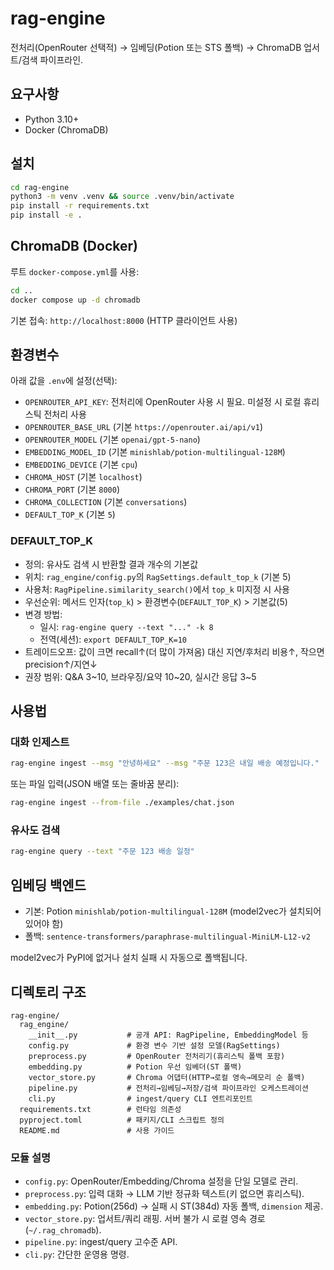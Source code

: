 # rag-engine

전처리(OpenRouter 선택적) → 임베딩(Potion 또는 STS 폴백) → ChromaDB 업서트/검색 파이프라인.

## 요구사항

- Python 3.10+
- Docker (ChromaDB)

## 설치

```bash
cd rag-engine
python3 -m venv .venv && source .venv/bin/activate
pip install -r requirements.txt
pip install -e .
```

## ChromaDB (Docker)

루트 `docker-compose.yml`를 사용:

```bash
cd ..
docker compose up -d chromadb
```

기본 접속: `http://localhost:8000` (HTTP 클라이언트 사용)

## 환경변수

아래 값을 `.env`에 설정(선택):

- `OPENROUTER_API_KEY`: 전처리에 OpenRouter 사용 시 필요. 미설정 시 로컬 휴리스틱 전처리 사용
- `OPENROUTER_BASE_URL` (기본 `https://openrouter.ai/api/v1`)
- `OPENROUTER_MODEL` (기본 `openai/gpt-5-nano`)
- `EMBEDDING_MODEL_ID` (기본 `minishlab/potion-multilingual-128M`)
- `EMBEDDING_DEVICE` (기본 `cpu`)
- `CHROMA_HOST` (기본 `localhost`)
- `CHROMA_PORT` (기본 `8000`)
- `CHROMA_COLLECTION` (기본 `conversations`)
- `DEFAULT_TOP_K` (기본 `5`)

### DEFAULT_TOP_K

- 정의: 유사도 검색 시 반환할 결과 개수의 기본값
- 위치: `rag_engine/config.py`의 `RagSettings.default_top_k` (기본 5)
- 사용처: `RagPipeline.similarity_search()`에서 `top_k` 미지정 시 사용
- 우선순위: 메서드 인자(`top_k`) > 환경변수(`DEFAULT_TOP_K`) > 기본값(5)
- 변경 방법:
  - 일시: `rag-engine query --text "..." -k 8`
  - 전역(세션): `export DEFAULT_TOP_K=10`
- 트레이드오프: 값이 크면 recall↑(더 많이 가져옴) 대신 지연/후처리 비용↑, 작으면 precision↑/지연↓
- 권장 범위: Q&A 3~10, 브라우징/요약 10~20, 실시간 응답 3~5

## 사용법

### 대화 인제스트

```bash
rag-engine ingest --msg "안녕하세요" --msg "주문 123은 내일 배송 예정입니다."
```

또는 파일 입력(JSON 배열 또는 줄바꿈 분리):

```bash
rag-engine ingest --from-file ./examples/chat.json
```

### 유사도 검색

```bash
rag-engine query --text "주문 123 배송 일정"
```

## 임베딩 백엔드

- 기본: Potion `minishlab/potion-multilingual-128M` (model2vec가 설치되어 있어야 함)
- 폴백: `sentence-transformers/paraphrase-multilingual-MiniLM-L12-v2`

model2vec가 PyPI에 없거나 설치 실패 시 자동으로 폴백됩니다.

## 디렉토리 구조

```
rag-engine/
  rag_engine/
    __init__.py           # 공개 API: RagPipeline, EmbeddingModel 등
    config.py             # 환경 변수 기반 설정 모델(RagSettings)
    preprocess.py         # OpenRouter 전처리기(휴리스틱 폴백 포함)
    embedding.py          # Potion 우선 임베더(ST 폴백)
    vector_store.py       # Chroma 어댑터(HTTP→로컬 영속→메모리 순 폴백)
    pipeline.py           # 전처리→임베딩→저장/검색 파이프라인 오케스트레이션
    cli.py                # ingest/query CLI 엔트리포인트
  requirements.txt        # 런타임 의존성
  pyproject.toml          # 패키지/CLI 스크립트 정의
  README.md               # 사용 가이드
```

### 모듈 설명

- `config.py`: OpenRouter/Embedding/Chroma 설정을 단일 모델로 관리.
- `preprocess.py`: 입력 대화 → LLM 기반 정규화 텍스트(키 없으면 휴리스틱).
- `embedding.py`: Potion(256d) → 실패 시 ST(384d) 자동 폴백, `dimension` 제공.
- `vector_store.py`: 업서트/쿼리 래핑. 서버 불가 시 로컬 영속 경로(`~/.rag_chromadb`).
- `pipeline.py`: ingest/query 고수준 API.
- `cli.py`: 간단한 운영용 명령.
